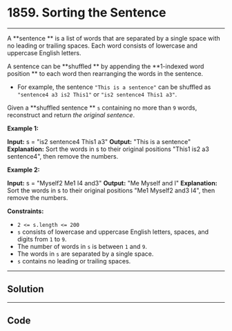 # 1859. Sorting the Sentence

---

A **sentence ** is a list of words that are separated by a single space with no leading or trailing spaces. Each word consists of lowercase and uppercase English letters.

A sentence can be **shuffled ** by appending the **1-indexed word position ** to each word then rearranging the words in the sentence.

  * For example, the sentence `"This is a sentence"` can be shuffled as `"sentence4 a3 is2 This1"` or `"is2 sentence4 This1 a3"`.



Given a **shuffled sentence ** `s` containing no more than `9` words, reconstruct and return _the original sentence_.

 

**Example 1:**


**Input:** s = "is2 sentence4 This1 a3"
**Output:** "This is a sentence"
**Explanation:** Sort the words in s to their original positions "This1 is2 a3 sentence4", then remove the numbers.


**Example 2:**


**Input:** s = "Myself2 Me1 I4 and3"
**Output:** "Me Myself and I"
**Explanation:** Sort the words in s to their original positions "Me1 Myself2 and3 I4", then remove the numbers.


 

**Constraints:**

  * `2 <= s.length <= 200`
  * `s` consists of lowercase and uppercase English letters, spaces, and digits from `1` to `9`.
  * The number of words in `s` is between `1` and `9`.
  * The words in `s` are separated by a single space.
  * `s` contains no leading or trailing spaces.

---

## Solution



---

## Code
```python


```